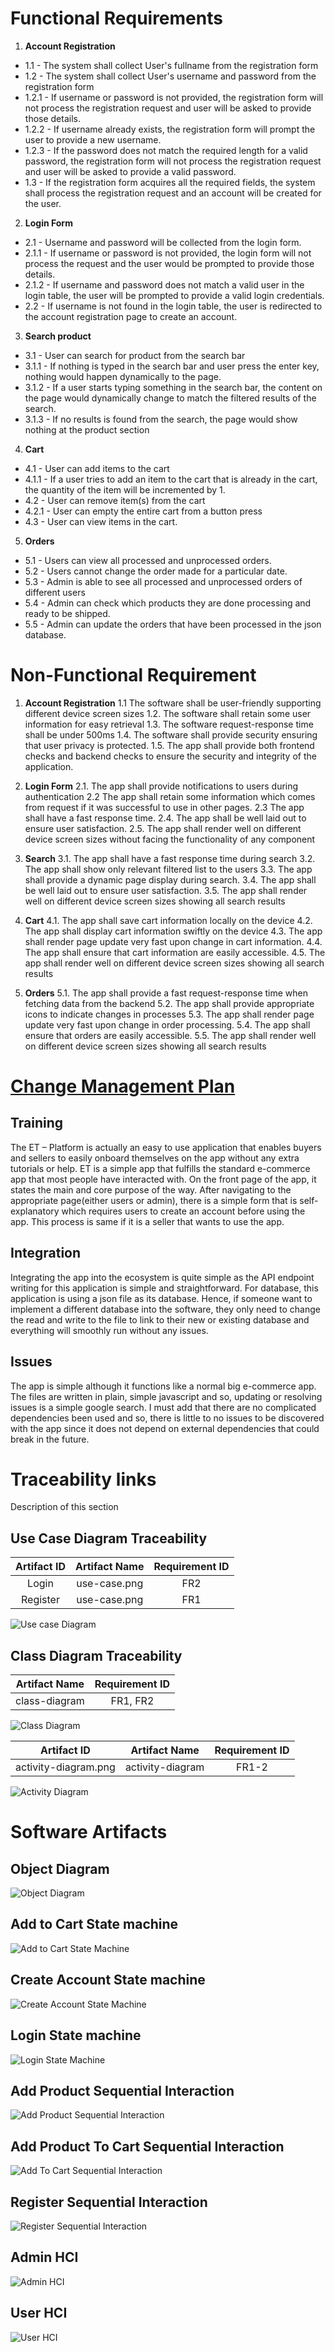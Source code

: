 # Functional Requirements
1. **Account Registration**
* 1.1 - The system shall collect User's fullname from the registration form
* 1.2 - The system shall collect User's username and password from the registration form
* 1.2.1 - If username or password is not provided, the registration form will not process the registration request and user will be asked to provide those details.
* 1.2.2 - If username already exists, the registration form will prompt the user to provide a new username.
* 1.2.3 - If the password does not match the required length for a valid password, the registration form will not process the registration request and user will be asked to provide a valid password.
* 1.3 - If the registration form acquires all the required fields, the system shall process the registration request and an account will be created for the user.

2. **Login Form**
* 2.1 - Username and password will be collected from the login form.
* 2.1.1 - If username or password is not provided, the login form will not process the request and the user would be prompted to provide those details.
* 2.1.2 - If username and password does not match a valid user in the login table, the user will be prompted to provide a valid login credentials.
* 2.2 - If username is not found in the login table, the user is redirected to the account registration page to create an account.

3. **Search product**
* 3.1 - User can search for product from the search bar
* 3.1.1 - If nothing is typed in the search bar and user press the enter key, nothing would happen dynamically to the page.
* 3.1.2 - If a user starts typing something in the search bar, the content on the page would  dynamically change to match the filtered results of the search.
* 3.1.3 - If no results is found from the search, the page would show nothing at the product section

4. **Cart**
* 4.1 - User can add items to the cart
* 4.1.1 - If a user tries to add an item to the cart that is already in the cart, the quantity of the item will be incremented by 1.
* 4.2 - User can remove item(s) from the cart
* 4.2.1 - User can empty the entire cart from a button press
* 4.3 - User can view items in the cart.

5. **Orders**
* 5.1 - Users can view all processed and unprocessed orders.
* 5.2 - Users cannot change the order made for a particular date.
* 5.3 - Admin is able to see all processed and unprocessed orders of different users
* 5.4 - Admin can check which products they are done processing and ready to be shipped.
* 5.5 - Admin can update the orders that have been processed in the json database.


# Non-Functional Requirement
1. **Account Registration**
1.1 The software shall be user-friendly supporting different device screen sizes
1.2. The software shall retain some user information for easy retrieval
1.3. The software request-response time shall be under 500ms
1.4. The software shall provide security ensuring that user privacy is protected.
1.5. The app shall provide both frontend checks and backend checks to ensure the security and integrity of the application.

2. **Login Form**
2.1. The app shall provide notifications to users during authentication
2.2 The app shall retain some information which comes from request if it was successful to use in other pages.
2.3 The app shall have a fast response time.
2.4. The app shall be well laid out to ensure user satisfaction.
2.5. The app shall render well on different device screen sizes without facing the functionality of any component

3. **Search**
3.1. The app shall have a fast response time during search
3.2. The app shall show only relevant filtered list to the users
3.3. The app shall provide a dynamic page display during search.
3.4. The app shall be well laid out to ensure user satisfaction.
3.5. The app shall render well on different device screen sizes showing all search results

4. **Cart**
4.1. The app shall save cart information locally on the device
4.2. The app shall display cart information swiftly on the device
4.3. The app shall render page update very fast upon change in cart information.
4.4. The app shall ensure that cart information are easily accessible.
4.5. The app shall render well on different device screen sizes showing all search results

5. **Orders**
5.1. The app shall provide a fast request-response time when fetching data from the backend 
5.2. The app shall provide appropriate icons to indicate changes in processes
5.3. The app shall render page update very fast upon change in order processing.
5.4. The app shall ensure that orders are easily accessible.
5.5. The app shall render well on different device screen sizes showing all search results


# [Change Management Plan](https://github.com/muscoff/GVSU-CIS641-ET/blob/main/artifacts/Change_Management_Plan.pdf)

## Training
The ET – Platform is actually an easy to use application that enables buyers and sellers to easily onboard themselves on the app without any extra tutorials or help.
ET is a simple app that fulfills the standard e-commerce app that most people have interacted with.
On the front page of the app, it states the main and core purpose of the way. After navigating to the appropriate page(either users or admin), there is a simple form that is self-explanatory which requires users to create an account before using the app. This process is same if it is a seller that wants to use the app.

## Integration
Integrating the app into the ecosystem is quite simple as the API endpoint writing for this application is simple and straightforward. For database, this application is using a json file as its database. Hence, if someone want to implement a different database into the software, they only need to change the read and write to the file to link to their new or existing database and everything will smoothly run without any issues.

## Issues
The app is simple although it functions like a normal big e-commerce app. The files are written in plain, simple javascript and so, updating or resolving issues is a simple google search. I must add that there are no complicated dependencies been used and so, there is little to no issues to be discovered with the app since it does not depend on external dependencies that could break in the future. 


# Traceability links
Description of this section

## Use Case Diagram Traceability
| Artifact ID | Artifact Name | Requirement ID |
| :-------------: | :----------: | :----------: |
| Login           | use-case.png | FR2          |
| Register        | use-case.png | FR1          |

![Use case Diagram](https://github.com/muscoff/GVSU-CIS641-ET/blob/main/artifacts/use-case.png)


## Class Diagram Traceability
| Artifact Name         | Requirement ID |
| :-------------:       |:----------:    |
| class-diagram         | FR1, FR2       |

![Class Diagram](https://github.com/muscoff/GVSU-CIS641-ET/blob/main/artifacts/class-diagram.png)



| Artifact ID       | Artifact Name | Requirement ID |
| :-------------:   | :----------:  | :----------:   |
| activity-diagram.png | activity-diagram | FR1-2    |

![Activity Diagram](https://github.com/muscoff/GVSU-CIS641-ET/blob/main/artifacts/activity-diagram.png)




# Software Artifacts

## Object Diagram
![Object Diagram](https://github.com/muscoff/GVSU-CIS641-ET/blob/main/artifacts/object-diagram.png)

## Add to Cart State machine
![Add to Cart State Machine](https://github.com/muscoff/GVSU-CIS641-ET/blob/main/artifacts/addToCartStateMachine.png)

## Create Account State machine
![Create Account State Machine](https://github.com/muscoff/GVSU-CIS641-ET/blob/main/artifacts/createAccountStateMachine.png)

## Login State machine
![Login State Machine](https://github.com/muscoff/GVSU-CIS641-ET/blob/main/artifacts/loginStateMachine.png)

## Add Product Sequential Interaction
![Add Product Sequential Interaction](https://github.com/muscoff/GVSU-CIS641-ET/blob/main/artifacts/AddProductSequentialInteraction.png)

## Add Product To Cart Sequential Interaction
![Add To Cart Sequential Interaction](https://github.com/muscoff/GVSU-CIS641-ET/blob/main/artifacts/AddProductToCartSequentialInteraction.png)

## Register Sequential Interaction
![Register Sequential Interaction](https://github.com/muscoff/GVSU-CIS641-ET/blob/main/artifacts/RegisterSequentialInteraction.png)

## Admin HCI
![Admin HCI](https://github.com/muscoff/GVSU-CIS641-ET/blob/main/artifacts/adminHCI.png)

## User HCI
![User HCI](https://github.com/muscoff/GVSU-CIS641-ET/blob/main/artifacts/userHCI.png)
